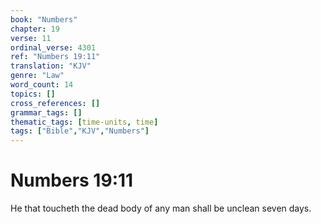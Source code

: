 ```yaml
---
book: "Numbers"
chapter: 19
verse: 11
ordinal_verse: 4301
ref: "Numbers 19:11"
translation: "KJV"
genre: "Law"
word_count: 14
topics: []
cross_references: []
grammar_tags: []
thematic_tags: [time-units, time]
tags: ["Bible","KJV","Numbers"]
---
```


# Numbers 19:11

He that toucheth the dead body of any man shall be unclean seven days.
